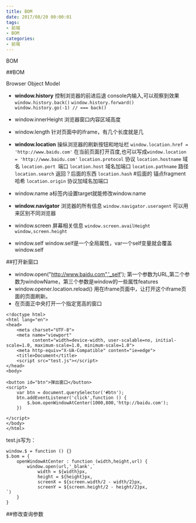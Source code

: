 ```yaml
---
title: BOM
date: 2017/08/20 00:00:01
tags: 
- 前端
- BOM
categories: 
- 前端
---
```

BOM
<!--more-->


##BOM

Browser Object Model

- **window.history**
控制浏览器的前进后退
console内输入,可以观察到效果
`window.history.back()`
`window.history.forward()`
`window.history.go(-1) // === back()`

- window.innerHeight
浏览器窗口内容区域高度
- window.length
针对页面中的iframe，有几个长度就是几
- **window.location**
操纵浏览器的刷新按钮和地址栏
`window.location.href = 'http://www.baidu.com'` 在当前页面打开百度,也可以写成`window.location = 'http://www.baidu.com'`
`location.protocol` 协议
`location.hostname` 域名
`location.port `端口
`location.host` 域名加端口
`location.pathname` 路径
`location.search` 返回？后面的东西
`location.hash` #后面的 锚点fragment  哈希
`location.origin` 协议加域名加端口
- window.name
a标签内设置target就能修改window.name
- **window.navigator**
浏览器的所有信息
`window.navigator.useragent` 可以用来区别不同浏览器
- window.screen
屏幕相关信息
`window.screen.availHeight`
`window,screen.height`
- window.self 
window.self是一个全局属性，var一个self变量就会覆盖window.self 

##打开新窗口
- window.open("http://www.baidu.com",'_self');
第一个参数为URL,第二个参数为windowName，第三个参数是window的一些属性features
- window.opener.location.reload()
用在iframe页面中，让打开这个iframe页面的页面刷新。
- 在页面正中央打开一个指定宽高的窗口
```
<!doctype html>
<html lang="en">
<head>
    <meta charset="UTF-8">
    <meta name="viewport"
          content="width=device-width, user-scalable=no, initial-scale=1.0, maximum-scale=1.0, minimum-scale=1.0">
    <meta http-equiv="X-UA-Compatible" content="ie=edge">
    <title>Document</title>
    <script src="test.js"></script>
</head>
<body>

<button id="btn">弹出窗口</button>
<script>
    var btn = document.querySelector('#btn');
    btn.addEventListener('click',function () {
        $.bom.openWindowAtCenter(1000,800,'http://baidu.com');
    })

</script>
</body>
</html>
```
test.js写为：
```
window.$ = function () {}
$.bom = {
    openWindowAtCenter : function (width,height,url) {
        window.open(url,'_blank',`
            width = ${width}px,
            height = ${height}px,
            screenX = ${screen.width/2 - width/2}px,
            screenY = ${screen.height/2 - height/2}px,
`)
    }
}
```

##修改查询参数
